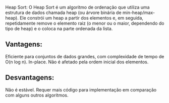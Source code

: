 Heap Sort:
O Heap Sort é um algoritmo de ordenação que utiliza uma estrutura de dados chamada heap (ou árvore binária de min-heap/max-heap). Ele constrói um heap a partir dos elementos e, em seguida, repetidamente remove o elemento raiz (o menor ou o maior, dependendo do tipo de heap) e o coloca na parte ordenada da lista.


## Vantagens:

Eficiente para conjuntos de dados grandes, com complexidade de tempo de O(n log n).
In-place.
Não é afetado pela ordem inicial dos elementos.

## Desvantagens:

Não é estável.
Requer mais código para implementação em comparação com alguns outros algoritmos.